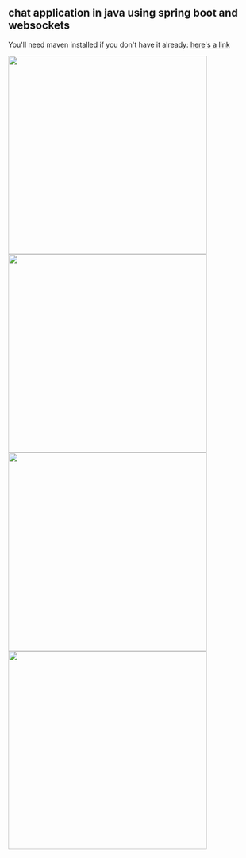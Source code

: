## chat application in java using spring boot and websockets

You'll need maven installed if you don't have it already: 
[here's a link](https://maven.apache.org/download.cgi)

<img src="https://github.com/user-attachments/assets/fdc00e55-4d6c-41a0-93f5-f742d93dca64"  width="400">
<img src="https://github.com/user-attachments/assets/3b596a2a-773f-415b-9e1f-ae9fc0220828"  width="400">
<img src="https://github.com/user-attachments/assets/1b787cf0-f296-499c-a58b-5dcce5cf9d34"  width="400">
<img src="https://github.com/user-attachments/assets/dbd5d8e8-c0ab-4cec-8ad8-815319e6066e"  width="400">

